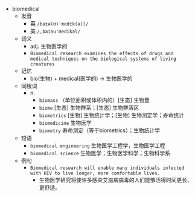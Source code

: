 - biomedical
  - 发音
    - 英 `/baɪə(ʊ)'medɪk(ə)l/`
    - 美 `/,baiəu'medikəl/`
  - 词义
    - adj. 生物医学的
    - `Biomedical research examines the effects of drugs and medical techniques on the biological systems of living creatures`
  - 记忆
    - bio(生物) + medical(医学的) → 生物医学的
  - 同根词
    - n.
      - `biomass` （单位面积或体积内的）[生态] 生物量
      - `biome` [生态] 生物群系；[生态] 生物群落区
      - `biometrics` [生物] 生物统计学；[生物] 生物测定学；寿命统计
      - `biomedicine` 生物医学
      - `biometry` 寿命测定（等于biometrics）；生物统计学
  - 短语
    - `biomedical engineering` 生物医学工程学，生物医学工程 
    - `biomedical science` 生物医学；生物医学科学；生物科学系 
  - 例句
    - `Biomedical research will enable many individuals infected with HIV to live longer, more comfortable lives.`
      - 生物医学研究将使许多感染艾滋病病毒的人们能够活得时间更长、更舒适。

